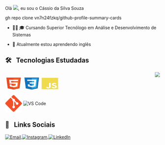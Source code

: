 Olá <img src="https://raw.githubusercontent.com/kaueMarques/kaueMarques/master/hi.gif" width="30em">, eu sou o Cássio da Silva Souza

gh repo clone vn7n24fzkq/github-profile-summary-cards


- 👨🏼 🎓 Cursando Superior Tecnólogo em Análise e Desenvolvimento de Sistemas

- 🌱 Atualmente estou aprendendo   inglês

## 🛠 &nbsp; Tecnologias Estudadas

<img align="right" height="150em" src="https://github-readme-stats.vercel.app/api/top-langs/?username=cassioguita&layout=compact&langs_count=4&theme=github_dark">
<br>
<div>
 <img align="center" alt="HTML5" height="40" width="55" src="https://raw.githubusercontent.com/devicons/devicon/master/icons/html5/html5-original.svg">
 <img align="center" alt="CSS3" height="40" width="55" src="https://raw.githubusercontent.com/devicons/devicon/master/icons/css3/css3-original.svg">
 <img align="center" alt="JavaScript" height="38" width="55" src="https://raw.githubusercontent.com/devicons/devicon/master/icons/javascript/javascript-plain.svg">
  <br><br>
 <img align="center" alt="Git" heigth="40" width="55" src="https://raw.githubusercontent.com/devicons/devicon/master/icons/git/git-original.svg">
 <img align="center" alt="VS Code" heigth="35" width="55" src="https://cdn.jsdelivr.net/gh/devicons/devicon/icons/vscode/vscode-original.svg">
  
</div>

## 🔗 &nbsp; Links Sociais

<div> 
  <a href="mailto:cassiosp1504@gmail.com">
    <img align="center" alt="Email" height="30" src="https://img.shields.io/badge/-Email-05122A?style=flat&logo=gmail&logoColor=white">
  </a>
  <a href="https://www.instagram.com/cassiofx30.souza/">
    <img align="center" alt="Instagram" height="30" src="https://img.shields.io/badge/-Instagram-05122A?style=flat&logo=instagram&logoColor=white">
  </a>
 <a href="https://www.linkedin.com/in/c%C3%A1ssio-da-silva-souza-53b177169/", >
 <img align="center" alt="LinkedIn" height="30" src="https://img.shields.io/badge/-LinkedIn-05122A?style=flat&logo=linkedin&logoColor=white">
  </a>
</div>
